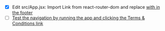 - [x] Edit src/App.jsx: Import Link from react-router-dom and replace <a href="/terms"> with <Link to="/terms"> in the footer
- [ ] Test the navigation by running the app and clicking the Terms & Conditions link
